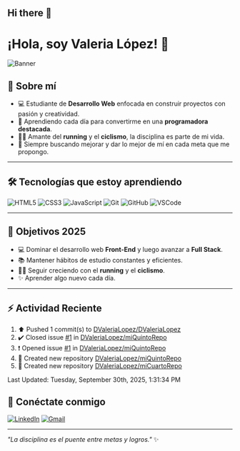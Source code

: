 ## Hi there 👋

# ¡Hola, soy Valeria López! 👋

![Banner](https://capsule-render.vercel.app/api?type=waving&color=gradient&height=180&section=header&text=Valeria%20Lopez&fontSize=40&fontColor=fff&animation=fadeIn&fontAlignY=35)

## 🌸 Sobre mí
- 💻 Estudiante de **Desarrollo Web** enfocada en construir proyectos con pasión y creatividad.  
- 🌱 Aprendiendo cada día para convertirme en una **programadora destacada**.  
- 🏃‍♀️ Amante del **running** y el **ciclismo**, la disciplina es parte de mi vida.  
- 🎯 Siempre buscando mejorar y dar lo mejor de mí en cada meta que me propongo.  

---

## 🛠️ Tecnologías que estoy aprendiendo
![HTML5](https://img.shields.io/badge/HTML5-E34F26?style=for-the-badge&logo=html5&logoColor=white)
![CSS3](https://img.shields.io/badge/CSS3-1572B6?style=for-the-badge&logo=css3&logoColor=white)
![JavaScript](https://img.shields.io/badge/JavaScript-323330?style=for-the-badge&logo=javascript&logoColor=F7DF1E)
![Git](https://img.shields.io/badge/Git-F05032?style=for-the-badge&logo=git&logoColor=white)
![GitHub](https://img.shields.io/badge/GitHub-100000?style=for-the-badge&logo=github&logoColor=white)
![VSCode](https://img.shields.io/badge/VSCode-007ACC?style=for-the-badge&logo=visualstudiocode&logoColor=white)

---
## 🎯 Objetivos 2025
- 💻 Dominar el desarrollo web **Front-End** y luego avanzar a **Full Stack**.  
- 📚 Mantener hábitos de estudio constantes y eficientes.  
- 🏃‍♀️ Seguir creciendo con el **running** y el **ciclismo**.  
- ✨ Aprender algo nuevo cada día.

---

## ⚡ Actividad Reciente

<!--RECENT_ACTIVITY:start-->
1. ⬆️ Pushed 1 commit(s) to [DValeriaLopez/DValeriaLopez](https://github.com/DValeriaLopez/DValeriaLopez)<br>
2. ✔️ Closed issue [#1](https://github.com/DValeriaLopez/miQuintoRepo/issues/1) in [DValeriaLopez/miQuintoRepo](https://github.com/DValeriaLopez/miQuintoRepo)<br>
3. ❗️ Opened issue [#1](https://github.com/DValeriaLopez/miQuintoRepo/issues/1) in [DValeriaLopez/miQuintoRepo](https://github.com/DValeriaLopez/miQuintoRepo)<br>
4. 📔 Created new repository [DValeriaLopez/miQuintoRepo](https://github.com/DValeriaLopez/miQuintoRepo)<br>
5. 📔 Created new repository [DValeriaLopez/miCuartoRepo](https://github.com/DValeriaLopez/miCuartoRepo)<br>
<!--RECENT_ACTIVITY:end-->
<!--RECENT_ACTIVITY:last_update-->
Last Updated: Tuesday, September 30th, 2025, 1:31:34 PM
<!--RECENT_ACTIVITY:last_update_end-->

## 💬 Conéctate conmigo
[![LinkedIn](https://img.shields.io/badge/LinkedIn-0077B5?style=for-the-badge&logo=linkedin&logoColor=white)](https://linkedin.com/in/TU-LINKEDIN)
[![Gmail](https://img.shields.io/badge/Gmail-D14836?style=for-the-badge&logo=gmail&logoColor=white)](mailto:TU-EMAIL)

---

*"La disciplina es el puente entre metas y logros."* ✨
